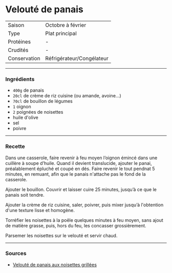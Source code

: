 # Velouté de panais

| | |
|:---|:---|
| Saison | Octobre à février |
| Type | Plat principal |
| Protéines | - |
| Crudités | - |
| Conservation | Réfrigérateur/Congélateur |

---

### Ingrédients

* `400g` de panais
* `20cl` de crème de riz cuisine (ou amande, avoine...)
* `70cl` de bouillon de légumes
* `1` oignon
* `2` poignées de noisettes
* huile d'olive
* sel
* poivre

---

### Recette

Dans une casserole, faire revenir à feu moyen l’oignon émincé dans une cuillère à soupe d’huile. Quand il devient translucide, ajouter le panai, préalablement épluché et coupé en dés. Faire revenir le tout pendnat 5 minutes, en remuant, afin que le panais n'attache pas le fond de la casserole.

Ajouter le bouillon. Couvrir et laisser cuire 25 minutes, jusqu’à ce que le panais soit tendre.

Ajouter la crème de riz cuisine, saler, poivrer, puis mixer jusqu’à l'obtention d'une texture lisse et homogène.

Torréfier les noisettes à la poêle quelques minutes à feu moyen, sans ajout de matière grasse, puis, hors du feu, les concasser grossièrement.

Parsemer les noisettes sur le velouté et servir chaud.

---

### Sources

* [Velouté de panais aux noisettes grillées](http://www.la-gourmandise-selon-angie.com/archives/2016/12/03/34570203.html#utm_medium=email&utm_source=notification&utm_campaign=poupougnette)
